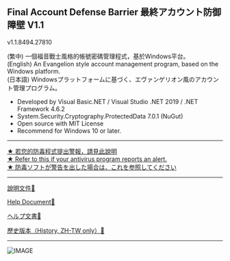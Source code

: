 ## Final Account Defense Barrier 最終アカウント防御障壁 V1.1

v1.1.8494.27810

(繁中) 一個福音戰士風格的帳號密碼管理程式，基於Windows平台。  
(English) An Evangelion style account management program, based on the Windows platform.  
(日本語) Windowsプラットフォームに基づく、エヴァンゲリオン風のアカウント管理プログラム。

*   Developed by Visual Basic.NET / Visual Studio .NET 2019 / .NET Framework 4.6.2
*   System.Security.Cryptography.ProtectedData 7.0.1 (NuGut)
*   Open source with MIT License
*   Recommend for Windows 10 or later.

---

[★ 若您的防毒程式提出警報，請見此說明](https://github.com/overdoignism/Final-Account-Defense-Barrier/blob/main/Readme/FALSEALERT.md)  
[★ Refer to this if your antivirus program reports an alert.](https://github.com/overdoignism/Final-Account-Defense-Barrier/blob/main/Readme/FALSEALERT.md)  
[★ 防毒ソフトが警告を出した場合は、これを参照してください](https://github.com/overdoignism/Final-Account-Defense-Barrier/blob/main/Readme/FALSEALERT.md)

---

[說明文件🔗](https://github.com/overdoignism/Final-Account-Defense-Barrier/blob/main/Readme/README_ZHTW.md)

[Help Document🔗](https://github.com/overdoignism/Final-Account-Defense-Barrier/blob/main/Readme/README_EN.md)

[ヘルプ文書🔗](https://github.com/overdoignism/Final-Account-Defense-Barrier/blob/main/Readme/README_JP.md)

[歷史版本（History, ZH-TW only）🔗](https://github.com/overdoignism/Final-Account-Defense-Barrier/blob/main/Readme/HISTORY.md)

---

![IMAGE](https://i.imgur.com/FnbHPvA.png)
